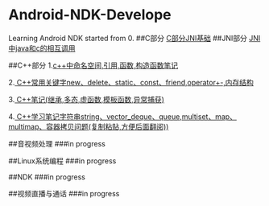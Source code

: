 # Android-NDK-Develope
Learning Android NDK started from 0. 
##C部分 
 [C部分JNI基础](https://github.com/ccj659/Android-NDK-Develope/blob/master/C/%E6%8C%87%E9%92%88%E7%9B%B8%E5%85%B3.md)
##JNI部分
[JNI中java和c的相互调用](https://github.com/ccj659/Android-NDK-Develope/blob/master/JNI/JNI.md)

##C++部分
1.[c++中命名空间,引用,函数,构造函数笔记](https://github.com/ccj659/Android-NDK-Develope/blob/master/CPP/Cpp.md)

2.[ C++常用关键字new、delete、static、const、friend,operator+-,内存结构](https://github.com/ccj659/Android-NDK-Develope/blob/master/CPP/cpp1.md)

3.[ C++笔记(继承,多态,虚函数,模板函数,异常捕获)](https://github.com/ccj659/Android-NDK-Develope/blob/master/CPP/cpp2.md)

4.[ C++学习笔记字符串string、vector_deque、queue,multiset、map、multimap、容器拷贝问题(复制粘贴,方便后面翻阅))](https://github.com/ccj659/Android-NDK-Develope/blob/master/CPP/cpp3.md)



##音视频处理
###in progress

##Linux系统编程
###in progress

##NDK
###in progress

##视频直播与通话
###in progress
